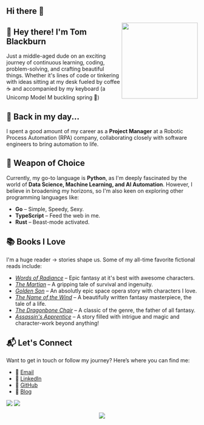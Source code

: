 ## Hi there 👋

<!--
**tomblackburn/tomblackburn** is a ✨ _special_ ✨ repository because its `README.md` (this file) appears on your GitHub profile.

Here are some ideas to get you started:

- 🔭 I’m currently working on ...
- 🌱 I’m currently learning ...
- 👯 I’m looking to collaborate on ...
- 🤔 I’m looking for help with ...
- 💬 Ask me about ...
- 📫 How to reach me: ...
- 😄 Pronouns: ...
- ⚡ Fun fact: ...
-->
<img align='right' src='https://media3.giphy.com/media/v1.Y2lkPTc5MGI3NjExZXd3ZThtNWhlZWZlaGgyZDR1b3E5ajd2NWZldWFneWN5cTFnMmN1eCZlcD12MV9pbnRlcm5hbF9naWZfYnlfaWQmY3Q9Zw/bGgsc5mWoryfgKBx1u/giphy.gif' width='200'>


## 👋 Hey there! I'm Tom Blackburn

Just a middle-aged dude on an exciting journey of continuous learning, coding, problem-solving, and crafting beautiful things. Whether it's lines of code or tinkering with ideas sitting at my desk fueled by coffee ☕ and accompanied by my keyboard (a Unicomp Model M buckling spring 🤏)

## 🔭 **Back in my day...**  
I spent a good amount of my career as a **Project Manager** at a Robotic Process Automation (RPA) company, collaborating closely with software engineers to bring automation to life.

## 🌱 **Weapon of Choice**  
Currently, my go-to language is **Python**, as I'm deeply fascinated by the world of **Data Science, Machine Learning, and AI Automation**. However, I believe in broadening my horizons, so I'm also keen on exploring other programming languages like:

- **Go** – Simple, Speedy, Sexy.
- **TypeScript** – Feed the web in me.
- **Rust** – Beast-mode activated.


## 📚 **Books I Love**  
I'm a huge reader -> stories shape us. Some of my all-time favorite fictional reads include:

- *[Words of Radiance](https://www.goodreads.com/book/show/17332218-words-of-radiance)* – Epic fantasy at it's best with awesome characters.
- *[The Martian](https://www.goodreads.com/book/show/18007564-the-martian)* – A gripping tale of survival and ingenuity.
- *[Golden Son](https://www.goodreads.com/book/show/18966819-golden-son)* – An absolutly epic space opera story with characters I love.
- *[The Name of the Wind](https://www.goodreads.com/book/show/186074.The_Name_of_the_Wind)* – A beautifully written fantasy masterpiece, the tale of a life.
- *[The Dragonbone Chair](https://www.goodreads.com/book/show/91981.The_Dragonbone_Chair)* – A classic of the genre, the father of all fantasy.
- *[Assassin's Apprentice](https://www.goodreads.com/book/show/77197.Assassin_s_Apprentice)* – A story filled with intrigue and magic and character-work beyond anything!

  
## 📬 **Let's Connect**  
Want to get in touch or follow my journey? Here’s where you can find me:

- 📧 [Email](mailto:hello.tomblackburn@icloud.com)
- 💼 [LinkedIn](https://uk.linkedin.com/in/tomblackburn/)
- 🐙 [GitHub](https://github.com/tomblackburn)
- 📰 [Blog](https://tomblackburnblog.netlify.app)

![](https://raw.githubusercontent.com/tomblackburne/github-status-tomblackburn/master/generated/languages.svg#gh-dark-mode-only)
![](https://raw.githubusercontent.com/tomblackburn/github-status-tomblackburn/master/generated/languages.svg#gh-light-mode-only)


<p align="center">
  <a href="https://skillicons.dev">
    <img src="https://skillicons.dev/icons?i=py,go,bash,js,rust,sqlite,vim,docker,git" />
  </a>
</p>
